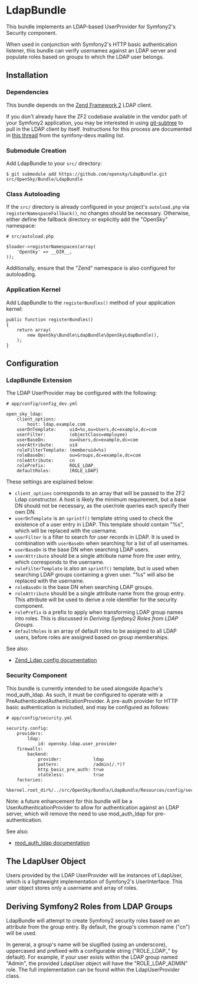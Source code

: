 # LdapBundle

This bundle implements an LDAP-based UserProvider for Symfony2's Security component.

When used in conjunction with Symfony2's HTTP basic authentication listener, this
bundle can verify usernames against an LDAP server and populate roles based on
groups to which the LDAP user belongs.

## Installation

### Dependencies

This bundle depends on the [Zend Framework 2](https://github.com/zendframework/zf2)
LDAP client.

If you don't already have the ZF2 codebase available in the vendor path of your
Symfony2 application, you may be interested in using [git-subtree](https://github.com/apenwarr/git-subtree)
to pull in the LDAP client by itself.  Instructions for this process are documented
in [this thread](https://groups.google.com/d/msg/symfony-devs/N-uIGhEWgs8/CrFmiLFYQbEJ)
from the symfony-devs mailing list.

### Submodule Creation

Add LdapBundle to your `src/` directory:

    $ git submodule add https://github.com/opensky/LdapBundle.git src/OpenSky/Bundle/LdapBundle

### Class Autoloading

If the `src/` directory is already configured in your project's `autoload.php`
via `registerNamespaceFallback()`, no changes should be necessary.  Otherwise,
either define the fallback directory or explicitly add the "OpenSky" namespace:

    # src/autoload.php

    $loader->registerNamespaces(array(
        'OpenSky' => __DIR__,
    ));

Additionally, ensure that the "Zend" namespace is also configured for autoloading.

### Application Kernel

Add LdapBundle to the `registerBundles()` method of your application kernel:

    public function registerBundles()
    {
        return array(
            new OpenSky\Bundle\LdapBundle\OpenSkyLdapBundle(),
        );
    }

## Configuration

### LdapBundle Extension

The LDAP UserProvider may be configured with the following:

    # app/config/config_dev.yml

    open_sky_ldap:
        client_options:
            host: ldap.example.com
        userDnTemplate:     uid=%s,ou=Users,dc=example,dc=com
        userFilter:         (objectClass=employee)
        userBaseDn:         ou=Users,dc=example,dc=com
        userAttribute:      uid
        roleFilterTemplate: (memberuid=%s)
        roleBaseDn:         ou=Groups,dc=example,dc=com
        roleAttribute:      cn
        rolePrefix:         ROLE_LDAP_
        defaultRoles:       [ROLE_LDAP]

These settings are explained below:

 * `client_options` corresponds to an array that will be passed to the ZF2 Ldap
    constructor.  A host is likely the minimum requirement, but a base DN should
    not be necessary, as the user/role queries each specify their own DN.
 * `userDnTemplate` is an `sprintf()` template string used to check the existence
   of a user entry in LDAP.  This template should contain "%s", which will be
   replaced with the username.
 * `userFilter` is a filter to search for user records in LDAP. It is used in
   combination with `userBaseDn` when searching for a list of all usernames.
 * `userBaseDn` is the base DN when searching LDAP users.
 * `userAttribute` should be a single attribute name from the user entry, which
   corresponds to the username.
 * `roleFilterTemplate` is also an `sprintf()` template, but is used when searching
   LDAP groups containing a given user.  "%s" will also be replaced with the username.
 * `roleBaseDn` is the base DN when searching LDAP groups.
 * `roleAttribute` should be a single attribute name from the group entry.  This
   attribute will be used to derive a role identifier for the security component.
 * `rolePrefix` is a prefix to apply when transforming LDAP group names into roles.
   This is discussed in *Deriving Symfony2 Roles from LDAP Groups*.
 * `defaultRoles` is an array of default roles to be assigned to all LDAP users,
   before roles are assigned based on group memberships.

See also:

 * [Zend_Ldap config documentation](http://framework.zend.com/manual/en/zend.ldap.api.html)

### Security Component

This bundle is currently intended to be used alongside Apache's mod_auth_ldap.
As such, it must be configured to operate with a PreAuthenticatedAuthenticationProvider.
A pre-auth provider for HTTP basic authentication is included, and may be
configured as follows:

    # app/config/security.yml

    security.config:
        providers:
            ldap:
                id: opensky.ldap.user_provider
        firewalls:
            backend:
                provider:            ldap
                pattern:             /admin(/.*)?
                http_basic_pre_auth: true
                stateless:           true
        factories:
            - %kernel.root_dir%/../src/OpenSky/Bundle/LdapBundle/Resources/config/security_factories.xml

Note: a future enhancement for this bundle will be a UserAuthenticationProvider
to allow for authentication against an LDAP server, which will remove the need
to use mod_auth_ldap for pre-authentication.

See also:

 * [mod_auth_ldap documentation](http://httpd.apache.org/docs/2.0/mod/mod_auth_ldap.html)

## The LdapUser Object ##

Users provided by the LDAP UserProvider will be instances of LdapUser, which is
a lightweight implementation of Symfony2's UserInterface.  This user object
stores only a username and array of roles.

## Deriving Symfony2 Roles from LDAP Groups

LdapBundle will attempt to create Symfony2 security roles based on an attribute
from the group entry.  By default, the group's common name ("cn") will be used.

In general, a group's name will be slugified (using an underscore), uppercased
and prefixed with a configurable string ("ROLE_LDAP_" by default).  For example,
if your user exists within the LDAP group named "Admin", the provided LdapUser
object will have the "ROLE_LDAP_ADMIN" role. The full implementation can be
found within the LdapUserProvider class.
